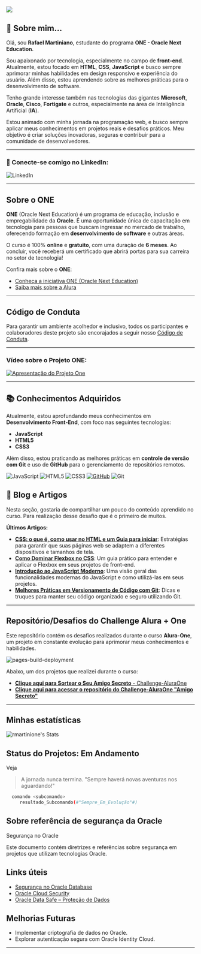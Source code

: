 # ![](https://www.alura.com.br/assets/img/depoimentos/oracle-one/logotipo-one.1730889067.svg)

## 🚀 Sobre mim...

Olá, sou **Rafael Martiniano**, estudante do programa **ONE - Oracle Next Education**.

Sou apaixonado por tecnologia, especialmente no campo de **front-end**. Atualmente, estou focado em **HTML**, **CSS**, **JavaScript** e busco sempre aprimorar minhas habilidades em design responsivo e experiência do usuário. Além disso, estou aprendendo sobre as melhores práticas para o desenvolvimento de software.

Tenho grande interesse também nas tecnologias das gigantes **Microsoft**, **Oracle**, **Cisco**, **Fortigate** e outros, especialmente na área de Inteligência Artificial (**IA**).

Estou animado com minha jornada na programação web, e busco sempre aplicar meus conhecimentos em projetos reais e desafios práticos. Meu objetivo é criar soluções inovadoras, seguras e contribuir para a comunidade de desenvolvedores.

---

### 🔗 Conecte-se comigo no LinkedIn:

<a href="https://www.linkedin.com/in/rafael-martiniano?trk=profile-badge" target="_blank" style="text-decoration: none;">
    <img src="https://img.shields.io/badge/LinkedIn-0077B5?style=for-the-badge&logo=linkedin&logoColor=white" alt="LinkedIn">
</a>

---

## Sobre o **ONE**

**ONE** (Oracle Next Education) é um programa de educação, inclusão e empregabilidade da **Oracle**. É uma oportunidade única de capacitação em tecnologia para pessoas que buscam ingressar no mercado de trabalho, oferecendo formação em **desenvolvimento de software** e outras áreas.

O curso é 100% **online** e **gratuito**, com uma duração de **6 meses**. Ao concluir, você receberá um certificado que abrirá portas para sua carreira no setor de tecnologia!

Confira mais sobre o **ONE**:

- [Conheça a iniciativa ONE (Oracle Next Education)](https://www.oracle.com/br/education/oracle-next-education/)
- [Saiba mais sobre a Alura](https://www.alura.com.br/sobre)

---

## Código de Conduta

Para garantir um ambiente acolhedor e inclusivo, todos os participantes e colaboradores deste projeto são encorajados a seguir nosso [Código de Conduta](CODE_OF_CONDUCT.md).

---

### Vídeo sobre o Projeto ONE:

[![Apresentação do Projeto One](https://img.youtube.com/vi/1Yzvr9_ym7c/0.jpg)](https://www.youtube.com/watch?v=1Yzvr9_ym7c)

---

## 📚 Conhecimentos Adquiridos

Atualmente, estou aprofundando meus conhecimentos em **Desenvolvimento Front-End**, com foco nas seguintes tecnologias:

- **JavaScript**
- **HTML5**
- **CSS3**

Além disso, estou praticando as melhores práticas em **controle de versão com Git** e uso de **GitHub** para o gerenciamento de repositórios remotos.

![JavaScript](https://img.shields.io/badge/javascript-%23323330.svg?style=for-the-badge&logo=javascript&logoColor=%23F7DF1E) 
![HTML5](https://img.shields.io/badge/html5-%23E34F26.svg?style=for-the-badge&logo=html5&logoColor=white) 
![CSS3](https://img.shields.io/badge/css3-%231572B6.svg?style=for-the-badge&logo=css3&logoColor=white) 
[![GitHub](https://img.shields.io/badge/GitHub-100000?style=for-the-badge&logo=github&logoColor=white)](https://rmartinione.github.io/Challenge-AluraOne) 
![Git](https://img.shields.io/badge/GIT-E44C30?style=for-the-badge&logo=git&logoColor=white)

## 📝 Blog e Artigos

Nesta seção, gostaria de compartilhar um pouco do conteúdo aprendido no curso.
Para realização desse desafio que é o primeiro de muitos.

**Últimos Artigos:**

- **[CSS: o que é, como usar no HTML e um Guia para iniciar](https://www.alura.com.br/artigos/css?srsltid=AfmBOop3-osjP-H4g74bIzPK0SfTkpjVtBzcz9WshIoWDYPeOAcny7Jo)**: Estratégias para garantir que suas páginas web se adaptem a diferentes dispositivos e tamanhos de tela.
- **[Como Dominar Flexbox no CSS](https://www.alura.com.br/artigos/css-guia-do-flexbox)**: Um guia prático para entender e aplicar o Flexbox em seus projetos de front-end.
- **[Introdução ao JavaScript Moderno](https://www.alura.com.br/curso-online-javascript-introducao)**: Uma visão geral das funcionalidades modernas do JavaScript e como utilizá-las em seus projetos.
- **[Melhores Práticas em Versionamento de Código com Git](https://www.alura.com.br/curso-online-css-posicionando-elementos-flexbox)**: Dicas e truques para manter seu código organizado e seguro utilizando Git.

---

## Repositório/Desafios do Challenge Alura + One

Este repositório contém os desafios realizados durante o curso **Alura-One**, um projeto em constante evolução para aprimorar meus conhecimentos e habilidades.

![pages-build-deployment](https://github.com/rmartinione/Challenge-AluraOne/actions/workflows/pages/pages-build-deployment/badge.svg)

Abaixo, um dos projetos que realizei durante o curso:

- [**Clique aqui para Sortear o Seu Amigo Secreto** - Challenge-AluraOne](https://rmartinione.github.io/Challenge-AluraOne/challenge-amigo-secreto/index.html)
- [**Clique aqui para acessar o repositório do Challenge-AluraOne "Amigo Secreto"**](https://github.com/rmartinione/Challenge-AluraOne/tree/ff24712de38b0c1bc1baa21c8724645dd860e697/challenge-amigo-secreto)

---

## Minhas estatísticas ##

![rmartinione's Stats](https://github-readme-stats.vercel.app/api?username=rmartinione&theme=tokyonight&show_icons=true&hide_border=false&count_private=false)

## Status do Projetos: Em Andamento

Veja 

> A jornada nunca termina. "Sempre haverá novas aventuras nos aguardando!"

```bash
  comando <subcomando>
     resultado_Subcomando(#"Sempre_Em_Evolução"#)
```

## Sobre referência de segurança da Oracle

Segurança no Oracle  

Este documento contém diretrizes e referências sobre segurança em projetos que utilizam tecnologias Oracle.  

## Links úteis  

- [Segurança no Oracle Database](https://docs.oracle.com/en/database/oracle/oracle-database/)  
- [Oracle Cloud Security](https://www.oracle.com/cloud/security/)  
- [Oracle Data Safe – Proteção de Dados](https://www.oracle.com/database/technologies/data-safe.html)  

## Melhorias Futuras  
- Implementar criptografia de dados no Oracle.  
- Explorar autenticação segura com Oracle Identity Cloud.

---

